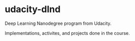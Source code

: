 # udacity-dlnd
Deep Learning Nanodegree program from Udacity.


Implementations, activites, and projects done in the course.
